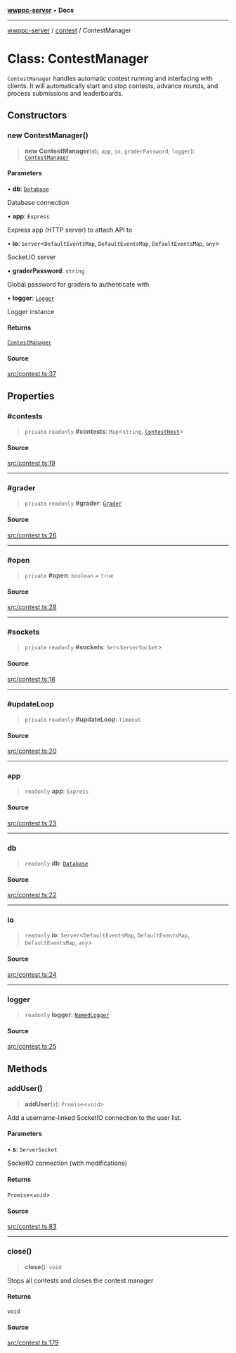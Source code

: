 [**wwppc-server**](../../README.md) • **Docs**

***

[wwppc-server](../../modules.md) / [contest](../README.md) / ContestManager

# Class: ContestManager

`ContestManager` handles automatic contest running and interfacing with clients.
It will automatically start and stop contests, advance rounds, and process submissions and leaderboards.

## Constructors

### new ContestManager()

> **new ContestManager**(`db`, `app`, `io`, `graderPassword`, `logger`): [`ContestManager`](ContestManager.md)

#### Parameters

• **db**: [`Database`](../../database/classes/Database.md)

Database connection

• **app**: `Express`

Express app (HTTP server) to attach API to

• **io**: `Server`\<`DefaultEventsMap`, `DefaultEventsMap`, `DefaultEventsMap`, `any`\>

Socket.IO server

• **graderPassword**: `string`

Global password for graders to authenticate with

• **logger**: [`Logger`](../../log/interfaces/Logger.md)

Logger instance

#### Returns

[`ContestManager`](ContestManager.md)

#### Source

[src/contest.ts:37](https://github.com/WWPPC/WWPPC-server/blob/db20055e35fd52dcfa5e227481f94ec317e29b6f/src/contest.ts#L37)

## Properties

### #contests

> `private` `readonly` **#contests**: `Map`\<`string`, [`ContestHost`](ContestHost.md)\>

#### Source

[src/contest.ts:19](https://github.com/WWPPC/WWPPC-server/blob/db20055e35fd52dcfa5e227481f94ec317e29b6f/src/contest.ts#L19)

***

### #grader

> `private` `readonly` **#grader**: [`Grader`](../../grader/classes/Grader.md)

#### Source

[src/contest.ts:26](https://github.com/WWPPC/WWPPC-server/blob/db20055e35fd52dcfa5e227481f94ec317e29b6f/src/contest.ts#L26)

***

### #open

> `private` **#open**: `boolean` = `true`

#### Source

[src/contest.ts:28](https://github.com/WWPPC/WWPPC-server/blob/db20055e35fd52dcfa5e227481f94ec317e29b6f/src/contest.ts#L28)

***

### #sockets

> `private` `readonly` **#sockets**: `Set`\<`ServerSocket`\>

#### Source

[src/contest.ts:18](https://github.com/WWPPC/WWPPC-server/blob/db20055e35fd52dcfa5e227481f94ec317e29b6f/src/contest.ts#L18)

***

### #updateLoop

> `private` `readonly` **#updateLoop**: `Timeout`

#### Source

[src/contest.ts:20](https://github.com/WWPPC/WWPPC-server/blob/db20055e35fd52dcfa5e227481f94ec317e29b6f/src/contest.ts#L20)

***

### app

> `readonly` **app**: `Express`

#### Source

[src/contest.ts:23](https://github.com/WWPPC/WWPPC-server/blob/db20055e35fd52dcfa5e227481f94ec317e29b6f/src/contest.ts#L23)

***

### db

> `readonly` **db**: [`Database`](../../database/classes/Database.md)

#### Source

[src/contest.ts:22](https://github.com/WWPPC/WWPPC-server/blob/db20055e35fd52dcfa5e227481f94ec317e29b6f/src/contest.ts#L22)

***

### io

> `readonly` **io**: `Server`\<`DefaultEventsMap`, `DefaultEventsMap`, `DefaultEventsMap`, `any`\>

#### Source

[src/contest.ts:24](https://github.com/WWPPC/WWPPC-server/blob/db20055e35fd52dcfa5e227481f94ec317e29b6f/src/contest.ts#L24)

***

### logger

> `readonly` **logger**: [`NamedLogger`](../../log/classes/NamedLogger.md)

#### Source

[src/contest.ts:25](https://github.com/WWPPC/WWPPC-server/blob/db20055e35fd52dcfa5e227481f94ec317e29b6f/src/contest.ts#L25)

## Methods

### addUser()

> **addUser**(`s`): `Promise`\<`void`\>

Add a username-linked SocketIO connection to the user list.

#### Parameters

• **s**: `ServerSocket`

SocketIO connection (with modifications)

#### Returns

`Promise`\<`void`\>

#### Source

[src/contest.ts:83](https://github.com/WWPPC/WWPPC-server/blob/db20055e35fd52dcfa5e227481f94ec317e29b6f/src/contest.ts#L83)

***

### close()

> **close**(): `void`

Stops all contests and closes the contest manager

#### Returns

`void`

#### Source

[src/contest.ts:179](https://github.com/WWPPC/WWPPC-server/blob/db20055e35fd52dcfa5e227481f94ec317e29b6f/src/contest.ts#L179)
